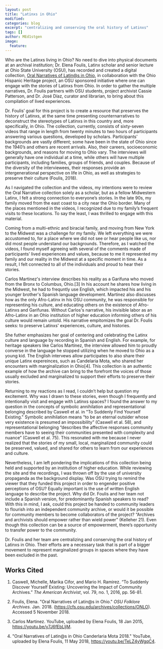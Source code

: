 ```yaml
---
layout: post
title: "Latinxs in Ohio"
modified:
categories: blog
excerpt: "centralizing and conserving the oral history of Latinxs" 
tags: []
author: MEd1stgen 
image:
  feature:
---
```

 
Who are the Latinxs living in Ohio? No need to dive into physical documents at an archival institution; Dr. Elena Foulis, 
Latinx scholar and senior lecture at Ohio State University (OSU), has recorded and created a digital collection, [Oral 
Narratives of Latin@s in Ohio](https://cfs.osu.edu/archives/collections/ONLO), in collaboration with the Ohio Hispanic
Heritage project, an OSU sponsored initiative where one can engage with the stories of Latinxs from Ohio.
In order to gather the multiple narratives, Dr. Foulis partners with OSU students, project archivist Cassie Patterson,
and Dr. José Díaz, curator and librarian, to bring about this compilation of lived experiences. 

Dr. Foulis’ goal for this project is to create a resource that preserves the history of Latinxs, at the same time presenting 
counternarratives to deconstruct the stereotypes of Latinxs in this country and, more specifically, in Ohio. 
The collection, currently, consists of sixty-seven videos that range in length from twenty minutes to 
two hours of participants answering various questions, developed by scholars. Participants’ backgrounds are vastly 
different; some have been in the state of Ohio since the 1940’s and others are recent arrivals. Also, their careers, 
socioeconomic backgrounds, and reasons for moving to Ohio vary. The interviews will generally have one individual at a time, while 
others will have multiple participants, including families, groups of friends, and couples. Because of the diversity of the 
interviewees, their responses provide an intergenerational perspective on life in Ohio, as well as strategies to preserve 
their culture (Foulis, 2018). 

As I navigated the collection and the videos, my intentions were to review the Oral Narrative collection solely as a scholar, 
but as a fellow Midwestern Latinx, I felt a strong connection to everyone’s stories. In the late 90s, my family moved from the 
east coast to a city near the Ohio border. Many of the places mentioned in the videos, I recognized due to 
my family’s frequent visits to these locations. To say the least, I was thrilled to engage with this material. 

Coming from a multi-ethnic and biracial family, and moving from New York to the Midwest was a challenge for my family. We 
left everything we were accustomed to, for a place where we did not see or hear people like us, nor did most people understand 
our backgrounds. Therefore, as I watched the videos, I found myself agreeing with several of the comments made of 
participants’ lived experiences and values, because to me it represented my family and our reality in the Midwest at a 
specific moment in time. As a result, I felt connected to all of the individuals and proud to hear their stories. 

Carlos Martinez's interview describes his reality as a Garifuna who moved from the Bronx to Columbus, Ohio.[3] In his account he shares
how living in the Midwest, he had to frequntly use English, which impacted his and his younger brother's Spanish language development.
Martinez also discusses how as the only Afro-Latinx in his OSU community, he was responsible for representing his culture, 
and educating others on the existence of Afro-Latinxs and Garifunas. Without Carlos's narrative, his invisible labor as an Afro-Latinx in an Ohio institution of higher education informing others of his culture would remain untold. His 
narrative empitomizes the goal Dr. Foulis seeks: to preserve Latinxs' experiences, culture, and histories. 
           
She futher emphasizes her goal of centering and celebrating the Latinx culture and language by recording in Spanish
and English. For example, for heritage speakers like Carlos Martinez, the interview allowed him to proudly converse in the 
language he stopped utilizing when he moved to Ohio as a young kid. The English intervews allow participates to also 
share their unique Latinx expereinces, such as Candelaria Mota, who shared her encounters with marginalization in Ohio[4].
This collection is an authentic example of how the archive can bring to the forefront the voices of those usually 
excluded and marginalized to support their efforts to preserve their stories.  

Returning to my reactions as I read, I couldn’t help but question my excitement. Why was I drawn to these stories, even 
though I frequently and intentionally visit and engage with Latinxs spaces? I found the answer to my question in the 
concepts of symbolic annihilation and representational belonging described by Caswell et al. in "To Suddenly Find Yourself
Existing." Symbolic annihilation means “to be an eternal outsider whose very existence is presumed 
an impossibility” (Caswell et al. 58), and representational belonging “describes the affective responses community members
have to seeing their communities presented with complexity and nuance” (Caswell et al. 75). This resonated with me 
because I never realized that the stories of my small, local, marginalized community could be preserved, valued, and
shared for others to learn from our experiences and culture. 

Nevertheless, I am left pondering the implications of this collection being held and supported by an institution of 
higher education. While reviewing the site and the recordings, I was thrown off by the use of university propaganda as the background display. Was OSU trying to remind the 
viewer that they funded this project in order to engender positive perceptions of OSU? Equally important is the use of written 
English language to describe the project. Why did Dr. Foulis and her team not include a Spanish version, for predominantly 
Spanish speakers to read? With this in mind, I ask, could this project be handed to community leaders to flourish into an 
independent community archive, or would it be possible for community members to become collaborators of the project? 
“Archives and archivists should empower rather than wield power” (Kelleher 21). Even though this collection can be a 
source of empowerment, there’s opportunity to transfer power to the community.
 
Dr. Foulis and her team are centralizing and conserving the oral history of Latinxs in Ohio. Their efforts are a 
necessary task that is part of a bigger movement to represent marginalized groups in spaces where they have been excluded in the 
past. 




## Works Cited

1. Caswell, Michelle, Marika Cifor, and Mario H. Ramirez. “To Suddenly Discover Yourself Existing: Uncovering the Impact of Community Archives.”
*The American Archivist*, vol. 79, no. 1, 2016, pp. 56-81. 

2. Foulis, Elena. "Oral Narratives of Latin@s in Ohio." *OSU Folklore Archives.* Jan. 2018. (https://cfs.osu.edu/archives/collections/ONLO). 
Accessed 5 November 2018. 

3. Carlos Martinez. YouTube, uploaded by Elena Foulis, 18 Jan 2015, https://youtu.be/y7J6fEbLljM. 

4. "Oral Narratives of Latin@s in Ohio Canderlaria Mota 2018." YouTube, uploaded by Elena Foulis, 11 May 2018,
https://youtu.be/TeLZ4yWgqC4. 

